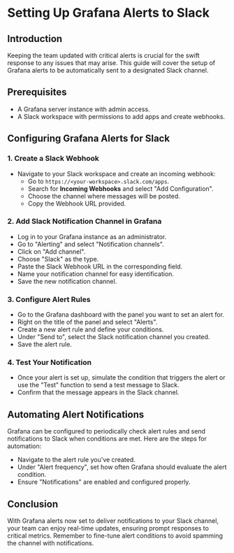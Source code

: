 # Setting Up Grafana Alerts to Slack

## Introduction

Keeping the team updated with critical alerts is crucial for the swift response to any issues that may arise. This guide will cover the setup of Grafana alerts to be automatically sent to a designated Slack channel.

## Prerequisites

- A Grafana server instance with admin access.
- A Slack workspace with permissions to add apps and create webhooks.

## Configuring Grafana Alerts for Slack

### 1. Create a Slack Webhook

- Navigate to your Slack workspace and create an incoming webhook:
  - Go to `https://<your-workspace>.slack.com/apps`.
  - Search for **Incoming Webhooks** and select "Add Configuration".
  - Choose the channel where messages will be posted.
  - Copy the Webhook URL provided.

### 2. Add Slack Notification Channel in Grafana

- Log in to your Grafana instance as an administrator.
- Go to "Alerting" and select "Notification channels".
- Click on "Add channel".
- Choose "Slack" as the type.
- Paste the Slack Webhook URL in the corresponding field.
- Name your notification channel for easy identification.
- Save the new notification channel.

### 3. Configure Alert Rules

- Go to the Grafana dashboard with the panel you want to set an alert for.
- Right on the title of the panel and select "Alerts".
- Create a new alert rule and define your conditions.
- Under "Send to", select the Slack notification channel you created.
- Save the alert rule.

### 4. Test Your Notification

- Once your alert is set up, simulate the condition that triggers the alert or use the "Test" function to send a test message to Slack.
- Confirm that the message appears in the Slack channel.

## Automating Alert Notifications

Grafana can be configured to periodically check alert rules and send notifications to Slack when conditions are met. Here are the steps for automation:

- Navigate to the alert rule you've created.
- Under "Alert frequency", set how often Grafana should evaluate the alert condition.
- Ensure "Notifications" are enabled and configured properly.

## Conclusion

With Grafana alerts now set to deliver notifications to your Slack channel, your team can enjoy real-time updates, ensuring prompt responses to critical metrics. Remember to fine-tune alert conditions to avoid spamming the channel with notifications.